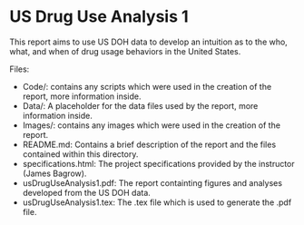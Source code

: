 # US Drug Use Analysis 1

This report aims to use US DOH data to develop an intuition as to the who, what, and when of drug usage behaviors in the United States.

Files:

- Code/: contains any scripts which were used in the creation of the report, more information inside.
- Data/: A placeholder for the data files used by the report, more information inside.
- Images/: contains any images which were used in the creation of the report.
- README.md: Contains a brief description of the report and the files contained within this directory.
- specifications.html: The project specifications provided by the instructor (James Bagrow).
- usDrugUseAnalysis1.pdf: The report containting figures and analyses developed from the US DOH data.
- usDrugUseAnalysis1.tex: The .tex file which is used to generate the .pdf file.
